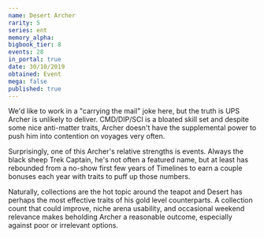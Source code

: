 ```yaml
---
name: Desert Archer
rarity: 5
series: ent
memory_alpha:
bigbook_tier: 8
events: 28
in_portal: true
date: 30/10/2019
obtained: Event
mega: false
published: true
---
```


We'd like to work in a "carrying the mail" joke here, but the truth is UPS Archer is unlikely to deliver. CMD/DIP/SCI is a bloated skill set and despite some nice anti-matter traits, Archer doesn't have the supplemental power to push him into contention on voyages very often.

Surprisingly, one of this Archer's relative strengths is events. Always the black sheep Trek Captain, he's not often a featured name, but at least has rebounded from a no-show first few years of Timelines to earn a couple bonuses each year with traits to puff up those numbers.

Naturally, collections are the hot topic around the teapot and Desert has perhaps the most effective traits of his gold level counterparts. A collection count that could improve, niche arena usability, and occasional weekend relevance makes beholding Archer a reasonable outcome, especially against poor or irrelevant options.
